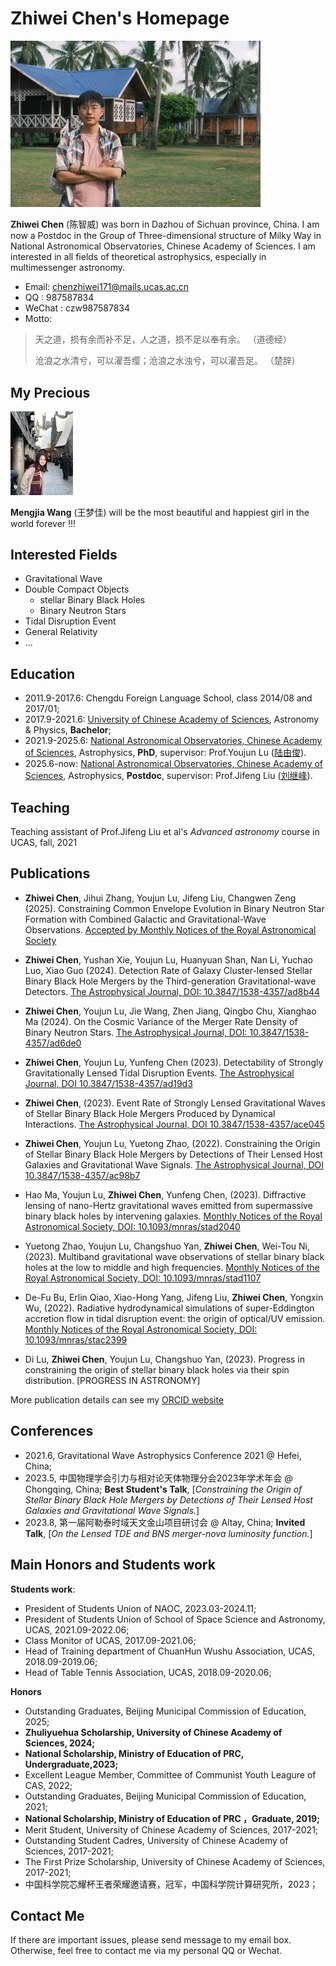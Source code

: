# Zhiwei Chen's Homepage

<img src="https://raw.githubusercontent.com/chenzhiwei-171/chenzhiwei-171.github.io/main/4adab323d8db36d960ddc45fa047dd0.jpg" width="400px">

**Zhiwei Chen** (陈智威) was born in Dazhou of Sichuan province, China. I am now a Postdoc in the Group of Three-dimensional structure of Milky Way in National Astronomical Observatories, Chinese Academy of Sciences. I am interested in all fields of theoretical astrophysics, especially in multimessenger astronomy. 

- Email: chenzhiwei171@mails.ucas.ac.cn
- QQ   : 987587834
- WeChat : czw987587834
- Motto:
<blockquote>
  <p> 天之道，损有余而补不足，人之道，损不足以奉有余。 （道德经）</p>
  <p> 沧浪之水清兮，可以濯吾缨；沧浪之水浊兮，可以濯吾足。 （楚辞）</p>
</blockquote>

## My Precious
<img src="https://raw.githubusercontent.com/chenzhiwei-171/chenzhiwei-171.github.io/main/jiajia.jpg" width="100px">

**Mengjia Wang** (王梦佳) will be the most beautiful and happiest girl in the world forever !!! 

## Interested Fields
- Gravitational Wave
- Double Compact Objects
  - stellar Binary Black Holes
  - Binary Neutron Stars
- Tidal Disruption Event
- General Relativity
- ...


## Education
- 2011.9-2017.6: Chengdu Foreign Language School, class 2014/08 and 2017/01;
- 2017.9-2021.6: [University of Chinese Academy of Sciences](http://www.ucas.ac.cn), Astronomy & Physics, **Bachelor**;
- 2021.9-2025.6: [National Astronomical Observatories, Chinese Academy of Sciences](http://nao.cas.cn/), Astrophysics, **PhD**, supervisor: Prof.Youjun Lu ([陆由俊](https://nao.cas.cn/nrc/zg/202204/t20220406_6419455.html)).
- 2025.6-now:    [National Astronomical Observatories, Chinese Academy of Sciences](http://nao.cas.cn/), Astrophysics, **Postdoc**, supervisor: Prof.Jifeng Liu ([刘继峰](https://nao.cas.cn/nrc/zg/202204/t20220406_6985990.html)).

## Teaching
Teaching assistant of Prof.Jifeng Liu et al's _Advanced astronomy_ course in UCAS, fall, 2021

## Publications
-  **Zhiwei Chen**, Jihui Zhang, Youjun Lu, Jifeng Liu, Changwen Zeng (2025). Constraining Common Envelope Evolution in Binary Neutron Star Formation with Combined Galactic and Gravitational-Wave Observations. [Accepted by Monthly Notices of the Royal Astronomical Society](https://arxiv.org/abs/2508.14397)

-  **Zhiwei Chen**, Yushan Xie, Youjun Lu, Huanyuan Shan, Nan Li, Yuchao Luo, Xiao Guo (2024). Detection Rate of Galaxy Cluster-lensed Stellar Binary Black Hole Mergers by the Third-generation Gravitational-wave Detectors. [The Astrophysical Journal, DOI: 10.3847/1538-4357/ad8b44](https://iopscience.iop.org/article/10.3847/1538-4357/ad8b44)

- **Zhiwei Chen**, Youjun Lu, Jie Wang, Zhen Jiang, Qingbo Chu, Xianghao Ma (2024). On the Cosmic Variance of the Merger Rate Density of Binary Neutron Stars. [The Astrophysical Journal, DOI: 10.3847/1538-4357/ad6de0](https://iopscience.iop.org/article/10.3847/1538-4357/ad6de0)

- **Zhiwei Chen**, Youjun Lu, Yunfeng Chen (2023). Detectability of Strongly Gravitationally Lensed Tidal Disruption Events. [The Astrophysical Journal, DOI 10.3847/1538-4357/ad19d3](https://iopscience.iop.org/article/10.3847/1538-4357/ad19d3)

- **Zhiwei Chen**, (2023). Event Rate of Strongly Lensed Gravitational Waves of Stellar Binary Black Hole Mergers Produced by Dynamical Interactions. [The Astrophysical Journal, DOI 10.3847/1538-4357/ace045](https://iopscience.iop.org/article/10.3847/1538-4357/ace045)

- **Zhiwei Chen**, Youjun Lu, Yuetong Zhao, (2022). Constraining the Origin of Stellar Binary Black Hole Mergers by Detections of Their Lensed Host Galaxies and Gravitational Wave Signals. [The Astrophysical Journal, DOI 10.3847/1538-4357/ac98b7](https://iopscience.iop.org/article/10.3847/1538-4357/ac98b7)

- Hao Ma, Youjun Lu, **Zhiwei Chen**, Yunfeng Chen, (2023). Diffractive lensing of nano-Hertz gravitational waves emitted from supermassive binary black holes by intervening galaxies. [Monthly Notices of the Royal Astronomical Society, DOI: 10.1093/mnras/stad2040](https://academic.oup.com/mnras/article-abstract/524/2/2954/7221664?redirectedFrom=fulltext)

- Yuetong Zhao, Youjun Lu, Changshuo Yan, **Zhiwei Chen**, Wei-Tou Ni, (2023). Multiband gravitational wave observations of stellar binary black holes at the low to middle and high frequencies. [Monthly Notices of the Royal Astronomical Society, DOI: 10.1093/mnras/stad1107](https://academic.oup.com/mnras/article-abstract/522/2/2951/7127708?redirectedFrom=fulltext)


- De-Fu Bu, Erlin Qiao, Xiao-Hong Yang, Jifeng Liu, **Zhiwei Chen**, Yongxin Wu, (2022). Radiative hydrodynamical simulations of super-Eddington accretion flow in tidal disruption event: the origin of optical/UV emission. [Monthly Notices of the Royal Astronomical Society, DOI: 10.1093/mnras/stac2399](https://academic.oup.com/mnras/article-abstract/516/2/2833/6675819?redirectedFrom=fulltext)

- Di Lu, **Zhiwei Chen**, Youjun Lu, Changshuo Yan, (2023). Progress in constraining the origin of stellar binary black holes via their spin distribution. [PROGRESS IN ASTRONOMY]

More publication details can see my [ORCID website](https://orcid.org/0000-0001-7952-7945)

## Conferences 
- 2021.6, Gravitational Wave Astrophysics Conference 2021 @ Hefei, China;
- 2023.5, 中国物理学会引力与相对论天体物理分会2023年学术年会 @ Chongqing, China; **Best Student's Talk**, [*Constraining the Origin of Stellar Binary Black Hole Mergers by Detections of Their Lensed Host Galaxies and Gravitational Wave Signals.*]
- 2023.8, 第一届阿勒泰时域天文金山项目研讨会 @ Altay, China; **Invited Talk**, [*On the Lensed TDE and BNS
merger-nova luminosity function.*]

## Main Honors and Students work
**Students work**: 
- President of Students Union of NAOC, 2023.03-2024.11;
- President of Students Union of School of Space Science and Astronomy, UCAS, 2021.09-2022.06; 
- Class Monitor of UCAS, 2017.09-2021.06;
- Head of Training department of ChuanHun Wushu Association, UCAS, 2018.09-2019.06;
- Head of Table Tennis Association, UCAS, 2018.09-2020.06;

**Honors**
-  Outstanding Graduates, Beijing Municipal Commission of Education, 2025;
- **Zhuliyuehua Scholarship, University of Chinese Academy of Sciences, 2024;**
- **National Scholarship, Ministry of Education of PRC, Undergraduate,2023;**
- Excellent League Member, Committee of Communist Youth Leagure of CAS, 2022;
-  Outstanding Graduates, Beijing Municipal Commission of Education, 2021;
-  **National Scholarship, Ministry of Education of PRC ，Graduate, 2019;**
- Merit Student, University of Chinese Academy of Sciences, 2017-2021;
- Outstanding Student Cadres, University of Chinese Academy of Sciences, 2017-2021;
- The First Prize Scholarship, University of Chinese Academy of Sciences, 2017-2021;
- 中国科学院芯耀杯王者荣耀邀请赛，冠军，中国科学院计算研究所，2023；

 

## Contact Me
If there are important issues, please send message to my email box. Otherwise, feel free to contact me via my personal QQ or Wechat.
